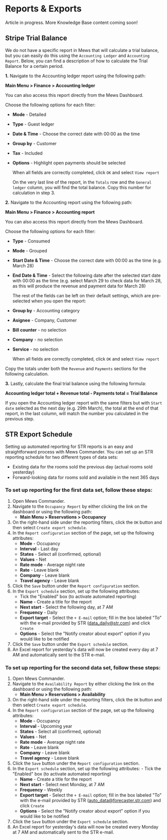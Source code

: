 # Reports & Exports

Article in progress. More Knowledge Base content coming soon!

## Stripe Trial Balance

We do not have a specific report in Mews that will calculate a trial balance, but you can easily do this using the `Accounting Ledger` and `Accounting Report`. Below, you can find a description of how to calculate the Trial Balance for a certain period.

**1.** Navigate to the Accounting ledger report using the following path:

**Main Menu &gt; Finance &gt; Accounting ledger**

You can also access this report directly from the Mews Dashboard.

Choose the following options for each filter:

* **Mode** - Detailed
* **Type** - Guest ledger
* **Date & Time** - Choose the correct date with 00:00 as the time
* **Group by** - Customer
* **Tax** - Included
* **Options** - Highlight open payments should be selected

  When all fields are correctly completed, click `OK` and select `View report`

  On the very last line of the report, in the `Totals` row and the `General ledger` column, you will find the total balance. Copy this number for calculation in step 3.

**2.** Navigate to the Accounting report using the following path:

**Main Menu &gt; Finance &gt; Accounting report**

You can also access this report directly from the Mews Dashboard.

Choose the following options for each filter:

* **Type** - Consumed
* **Mode** - Grouped
* **Start Date & Time** - Choose the correct date with 00:00 as the time \(e.g. March 28\)
* **End Date & Time** - Select the following date after the selected start date with 00:00 as the time \(e.g. select March 29 to check data for March 28, as this will produce the revenue and payment data for March 28\)

  The rest of the fields can be left on their default settings, which are pre-selected when you open the report:

* **Group by** - Accounting category
* **Asignee** - Company, Customer
* **Bill counter** - no selection
* **Company** - no selection
* **Service** - no selection

  When all fields are correctly completed, click `OK` and select `View report`

Copy the totals under both the `Revenue` and `Payments` sections for the following calculation.

**3.** Lastly, calculate the final trial balance using the following formula:

**Accounting ledger total + Revenue total - Payments total = Trial Balance**

If you open the Accounting ledger report with the same filters but with `Start date` selected as the next day \(e.g. 29th March\), the total at the end of that report, in the last column, will match the number you calculated in the previous step.

## STR Export Schedule
Setting up automated reporting for STR reports is an easy and straightforward process with Mews Commander. You can set up an STR reporting schedule for two different types of data sets:
* Existing data for the rooms sold the previous day (actual rooms sold yesterday)
* Forward-looking data for rooms sold and available in the next 365 days

### To set up reporting for the first data set, follow these steps:
1. Open Mews Commander.
2. Navigate to the `Occupancy Report` by either clicking the link on the dashboard or using the following path:
    * **Main Menu > Reservations > Occupancy** 
3. On the right-hand side under the reporting filters, click the `OK` button and then select `Create export schedule`.
4. In the `Report configuration` section of the page, set up the following attributes:
   - **Mode** - Occupancy
   - **Interval** - Last day
   - **States** - Select all (confirmed, optional)
   - **Values** - Net
   - **Rate mode** - Average night rate
   - **Rate** - Leave blank
   - **Company** - Leave blank
   - **Travel agency** - Leave blank
5. Click the `Save` button under the `Report configuration` section.
6. In the `Export schedule` section, set up the following attributes:
   - Tick the "Enabled" box (to activate automated reporting)
   - **Name** - Create a title for the report
   - **Next start** - Select the following day, at 7 AM
   - **Frequency** - Daily
   - **Export target** - Select the `+ E-mail` option; fill in the box labeled "To" with the e-mail provided by STR (data_daily@str.com) and click `Create`
   - **Options** - Select the "Notify creator about export" option if you would like to be notified
7. Click the `Save` button under the `Export schedule` section.
8. An Excel report for yesterday's data will now be created every day at 7 AM and automatically sent to the STR e-mail.

### To set up reporting for the second data set, follow these steps:
1. Open Mews Commander.
2. Navigate to the `Availability Report` by either clicking the link on the dashboard or using the following path:
    * **Main Menu > Reservations > Availability** 
3. On the right-hand side under the reporting filters, click the `OK` button and then select `Create export schedule`.
4. In the `Report configuration` section of the page, set up the following attributes:
   - **Mode** - Occupancy
   - **Interval** - Upcoming year
   - **States** - Select all (confirmed, optional)
   - **Values** - Net
   - **Rate mode** - Average night rate
   - **Rate** - Leave blank
   - **Company** - Leave blank
   - **Travel agency** - Leave blank
5. Click the `Save` button under the `Report configuration` section.
6. In the `Export schedule` section, set up the following attributes: - Tick the "Enabled" box (to activate automated reporting)
   - **Name** - Create a title for the report
   - **Next start** - Select next Monday, at 7 AM
   - **Frequency** - Weekly
   - **Export target** - Select the `+ E-mail` option; fill in the box labeled "To" with the e-mail provided by STR (auto_data@forecaster.str.com) and click `Create`
   - **Options** - Select the "Notify creator about export" option if you would like to be notified
7. Click the `Save` button under the `Export schedule` section.
8. An Excel report for yesterday's data will now be created every Monday at 7 AM and automatically sent to the STR e-mail.
